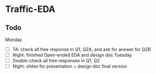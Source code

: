 # Traffic-EDA

## Todo
Monday
- [ ] TA: check all free response in Q1,  Q2A, and ask for answer for Q2B
- [ ] Night: finished Open-ended EDA and design doc
Tuesday
- [ ] Double-check all free responses in Q1, Q2
- [ ] Night: slides for presentation + design doc final version
